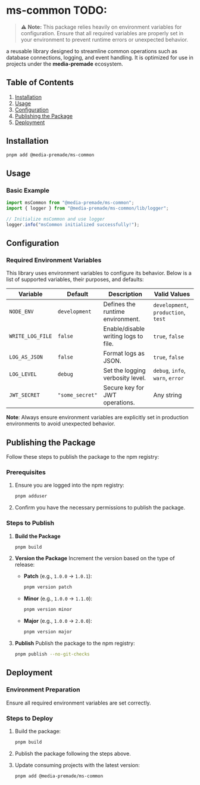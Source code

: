 # ms-common TODO:

> ⚠️ **Note:** This package relies heavily on environment variables for configuration. Ensure that all required variables are properly set in your environment to prevent runtime errors or unexpected behavior.

a reusable library designed to streamline common operations such as database connections, logging, and event handling. It is optimized for use in projects under the **media-premade** ecosystem.

## Table of Contents

1. [Installation](#installation)
2. [Usage](#usage)
3. [Configuration](#configuration)
4. [Publishing the Package](#publishing-the-package)
5. [Deployment](#deployment)

## Installation

```bash
pnpm add @media-premade/ms-common
```

## Usage

### Basic Example

```javascript
import msCommon from "@media-premade/ms-common";
import { logger } from "@media-premade/ms-common/lib/logger";

// Initialize msCommon and use logger
logger.info("msCommon initialized successfully!");
```

## Configuration

### Required Environment Variables

This library uses environment variables to configure its behavior. Below is a list of supported variables, their purposes, and defaults:

| Variable         | Default         | Description                          | Valid Values                        |
| ---------------- | --------------- | ------------------------------------ | ----------------------------------- |
| `NODE_ENV`       | `development`   | Defines the runtime environment.     | `development`, `production`, `test` |
| `WRITE_LOG_FILE` | `false`         | Enable/disable writing logs to file. | `true`, `false`                     |
| `LOG_AS_JSON`    | `false`         | Format logs as JSON.                 | `true`, `false`                     |
| `LOG_LEVEL`      | `debug`         | Set the logging verbosity level.     | `debug`, `info`, `warn`, `error`    |
| `JWT_SECRET`     | `"some_secret"` | Secure key for JWT operations.       | Any string                          |

**Note**: Always ensure environment variables are explicitly set in production environments to avoid unexpected behavior.

## Publishing the Package

Follow these steps to publish the package to the npm registry:

### Prerequisites

1. Ensure you are logged into the npm registry:

   ```bash
   pnpm adduser
   ```

2. Confirm you have the necessary permissions to publish the package.

### Steps to Publish

1. **Build the Package**

   ```bash
   pnpm build
   ```

2. **Version the Package**
   Increment the version based on the type of release:

   - **Patch** (e.g., `1.0.0` → `1.0.1`):
     ```bash
     pnpm version patch
     ```
   - **Minor** (e.g., `1.0.0` → `1.1.0`):
     ```bash
     pnpm version minor
     ```
   - **Major** (e.g., `1.0.0` → `2.0.0`):
     ```bash
     pnpm version major
     ```

3. **Publish**
   Publish the package to the npm registry:
   ```bash
   pnpm publish --no-git-checks
   ```

## Deployment

### Environment Preparation

Ensure all required environment variables are set correctly.

### Steps to Deploy

1. Build the package:

   ```bash
   pnpm build
   ```

2. Publish the package following the steps above.

3. Update consuming projects with the latest version:
   ```bash
   pnpm add @media-premade/ms-common
   ```
